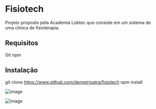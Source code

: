 # Fisiotech

Projeto proposto pela Academia Lobtec que consiste em um sistema de uma clínica de fisioterapia.

## Requisitos

Git
npm

## Instalação

git clone https://www.github.com/demetrioatra/fisiotech
npm install 



![image](https://user-images.githubusercontent.com/47749274/203182596-904a3828-b0c3-4e24-a235-6fd81f927e70.png)

![image](https://user-images.githubusercontent.com/47749274/203183091-08a1e55e-0be2-4a52-9481-24b9034878fb.png)
